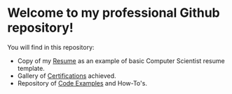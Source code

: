 <div>
  <h1>Welcome to my professional Github repository!</h1>
  <p>You will find in this repository:</p>
  <ul>
    <li>Copy of my <a href="./resume_page.html">Resume</a> as an example of basic Computer Scientist resume template.</li>
    <li>Gallery of <a href="./Certifications/README.html">Certifications</a> achieved.</li>
    <li>Repository of <a href="./Code Examples/README.html">Code Examples</a> and How-To's.</li>
  </ul>
</div>